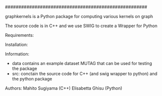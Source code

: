 #####################################################

graphkernels is a Python package for computing various kernels on graph

The source code is in C++ and we use SWIG to create a Wrapper for Python

 
Requirements:


Installation:




Information:

- data contains an example dataset MUTAG that can be used for testing the package
- src: conctain the source code for C++ (and swig wrapper to python) and the python package



Authors:
Mahito Sugiyama (C++)
Elisabetta Ghisu (Python)
